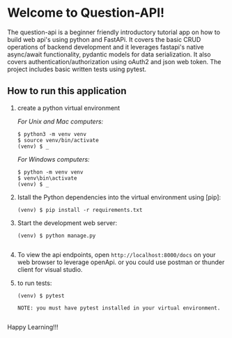 # Welcome to Question-API!

The question-api is a beginner friendly introductory tutorial app on how to build 
web api's using python and FastAPi. It covers the basic CRUD operations of backend development and
it leverages fastapi's native async/await functionality, pydantic models for data serialization. It also covers authentication/authorization using oAuth2 and json web token. The project includes basic written tests using pytest.

## How to run this application

1. create a python virtual environment

     *For Unix and Mac computers:*

    ```
    $ python3 -m venv venv
    $ source venv/bin/activate
    (venv) $ _
    ```

    *For Windows computers:*

    ```
    $ python -m venv venv
    $ venv\bin\activate
    (venv) $ _
    ```

2. Istall the Python dependencies into the virtual environment using [pip]:

    ```
    (venv) $ pip install -r requirements.txt
    ```

3. Start the development web server:

    ```
    (venv) $ python manage.py


5. To view the api endpoints, open `http://localhost:8000/docs` on your web browser to leverage openApi.
   or you could use postman or thunder client for visual studio.


6. to run tests:
    ```
    (venv) $ pytest

    NOTE: you must have pytest installed in your virtual environment.


Happy Learning!!!